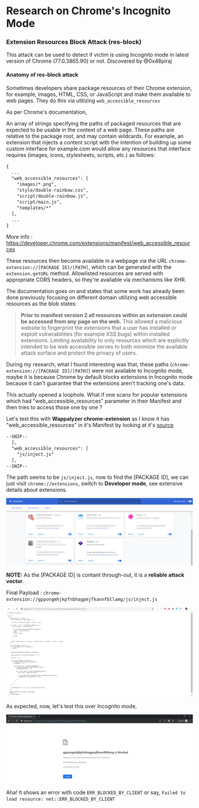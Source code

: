 # Research on Chrome's Incognito Mode

### Extension Resources Block Attack (res-block)

This attack can be used to detect if victim is using Incognito mode in latest version of Chrome (77.0.3865.90) or not. Discovered by @0x48piraj

#### Anatomy of res-block attack

Sometimes developers share package resources of their Chrome extension, for example, images, HTML, CSS, or JavaScript and make them available to web pages. They do this via utilizing `web_accessible_resources`

As per Chrome's documentation,

An array of strings specifying the paths of packaged resources that are expected to be usable in the context of a web page. These paths are relative to the package root, and may contain wildcards. For example, an extension that injects a content script with the intention of building up some custom interface for example.com would allow any resources that interface requires (images, icons, stylesheets, scripts, etc.) as follows:

```
{
  ...
  "web_accessible_resources": [
    "images/*.png",
    "style/double-rainbow.css",
    "script/double-rainbow.js",
    "script/main.js",
    "templates/*"
  ],
  ...
}
```


More info : https://developer.chrome.com/extensions/manifest/web_accessible_resources

These resources then become available in a webpage via the URL `chrome-extension://[PACKAGE ID]/[PATH]`, which can be generated with the `extension.getURL` method. Allowlisted resources are served with appropriate CORS headers, so they're available via mechanisms like XHR.

The documentation goes on and states that some work has already been done previously focusing on different domain utilizing web accessible resources as the blob states:

> **Prior to manifest version 2 all resources within an extension could be accessed from any page on the web.** This allowed a malicious website to fingerprint the extensions that a user has installed or exploit vulnerabilities (for example XSS bugs) within installed extensions. Limiting availability to only resources which are explicitly intended to be web accessible serves to both minimize the available attack surface and protect the privacy of users.

During my research, what I found interesting was that, these paths (`chrome-extension://[PACKAGE ID]/[PATH]`) were not available to Incognito mode, maybe it is because Chrome by default blocks extensions in Incognito mode because it can't guarantee that the extensions aren't tracking one's data.

This actually opened a loophole. What if one scans for popular extensions which had "web_accessible_resources" parameter in their Manifest and then tries to access those one by one ?

Let's test this with **Wappalyzer chrome-extension** as I know it has "web_accessible_resources" in it's Manifest by looking at it's [source](https://github.com/AliasIO/Wappalyzer/tree/master/src/drivers/webextension)


```
--SNIP--
  ],
  "web_accessible_resources": [
    "js/inject.js"
  ],
--SNIP--
```

The path seems to be `js/inject.js`, now to find the [PACKAGE ID], we can just visit `chrome://extensions`, switch to **Developer mode**, see extensive details about extensions.

![](resblock/static/chrome-extensions-dev-mode.png)

**NOTE:** As the [PACKAGE ID] is contant through-out, it is a **reliable attack vector**. 

Final Payload : `chrome-extension://gppongmhjkpfnbhagpmjfkannfbllamg/js/inject.js`


![](resblock/static/resource_accessible.png)

As expected, now, let's test this over Incognito mode,

![](resblock/static/resources_blocked.png)

Aha! It shows an error with code `ERR_BLOCKED_BY_CLIENT` or say, `Failed to load resource: net::ERR_BLOCKED_BY_CLIENT`